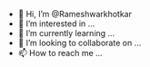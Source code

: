 - 👋 Hi, I’m @Rameshwarkhotkar
- 👀 I’m interested in ...
- 🌱 I’m currently learning ...
- 💞️ I’m looking to collaborate on ...
- 📫 How to reach me ...

<!---
Rameshwarkhotkar/Rameshwarkhotkar is a ✨ special ✨ repository because its `README.md` (this file) appears on your GitHub profile.
You can click the Preview link to take a look at your changes.
--->
